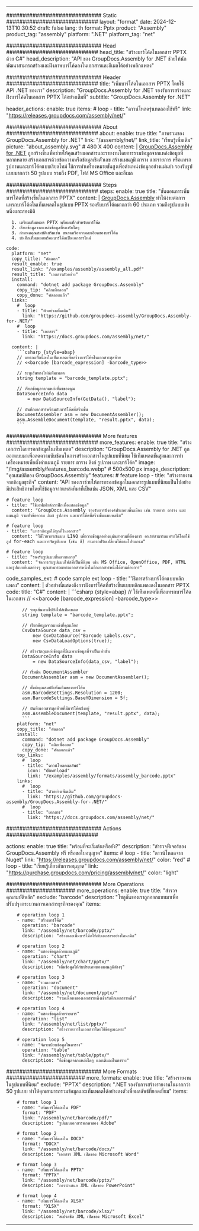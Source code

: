 



---
############################# Static ############################
layout: "format"
date:  2024-12-13T10:30:52
draft: false
lang: th
format: Pptx
product: "Assembly"
product_tag: "assembly"
platform: ".NET"
platform_tag: "net"

############################# Head ############################
head_title: "สร้างบาร์โค้ดในเอกสาร PPTX ด้วย C#"
head_description: "API ของ GroupDocs.Assembly for .NET ช่วยให้นักพัฒนาสามารถสร้างและฝังภาพบาร์โค้ดลงในเอกสารและอีเมลได้อย่างพลิกแพลง"

############################# Header ############################
title: "เพิ่มบาร์โค้ดในเอกสาร PPTX โดยใช้ API .NET ของเรา" 
description: "GroupDocs.Assembly for .NET รองรับการสร้างและฝังบาร์โค้ดในเอกสาร PPTX ได้อย่างเต็มที่"
subtitle: "GroupDocs.Assembly for .NET" 

header_actions:
  enable: true
  items:
    #  loop
    - title: "ดาวน์โหลดรุ่นทดลองใช้ฟรี"
      link: "https://releases.groupdocs.com/assembly/net/"
      
############################# About ############################
about:
    enable: true
    title: "ภาพรวมของ GroupDocs.Assembly for .NET"
    link: "/assembly/net/"
    link_title: "เรียนรู้เพิ่มเติม"
    picture: "about_assembly.svg" # 480 X 400
    content: |
       [GroupDocs.Assembly for .NET](/assembly/net/) ถูกสร้างขึ้นเพื่อช่วยให้คุณสร้างเอกสารและรายงานโดยการรวมข้อมูลจากแหล่งข้อมูลที่หลากหลาย สร้างเอกสารด้วยข้อความหรือข้อมูลเชิงตัวเลข สร้างแผนภูมิ ตาราง และรายการ หรือแทรกรูปภาพและบาร์โค้ดแบบเรียลไทม์ ใช้การทำเครื่องหมายขั้นสูงเพื่อตำแหน่งข้อมูลอย่างแม่นยำ รองรับรูปแบบมากกว่า 50 รูปแบบ รวมถึง PDF, ไฟล์ MS Office และอีเมล

############################# Steps ############################
steps:
    enable: true
    title: "ขั้นตอนการเพิ่มบาร์โค้ดที่สร้างขึ้นในเอกสาร PPTX"
    content: |
      [GroupDocs.Assembly](/assembly/net/) ทำให้ง่ายต่อการแทรกบาร์โค้ดในเท็มเพลตในรูปแบบ PPTX รองรับบาร์โค้ดมากกว่า 60 ประเภท รวมถึงรูปแบบเชิงหนึ่งและสองมิติ
      
      1. เตรียมเท็มเพลต PPTX พร้อมแท็กสำหรับบาร์โค้ด
      2. เรียกข้อมูลจากแหล่งข้อมูลที่รองรับใดๆ
      3. กำหนดคุณสมบัติเสริมเช่น ขนาดหรือความละเอียดของบาร์โค้ด
      4. บันทึกเท็มเพลตพร้อมบาร์โค้ดเป็นเอกสารใหม่
   
    code:
      platform: "net"
      copy_title: "คัดลอก"
      result_enable: true
      result_link: "/examples/assembly/assembly_all.pdf"
      result_title: "เอกสารตัวอย่าง"
      install:
        command: "dotnet add package GroupDocs.Assembly"
        copy_tip: "คลิกเพื่อลอก"
        copy_done: "คัดลอกแล้ว"
      links:
        #  loop
        - title: "ตัวอย่างเพิ่มเติม"
          link: "https://github.com/groupdocs-assembly/GroupDocs.Assembly-for-.NET/"
        #  loop
        - title: "เอกสาร"
          link: "https://docs.groupdocs.com/assembly/net/"
          
      content: |
        ```csharp {style=abap}
        // แทรกแท็กนี้ลงในเท็มเพลตเพื่อสร้างบาร์โค้ดในเอกสารสุดท้าย
        // <<barcode [barcode_expression] -barcode_type>>

        // ระบุเส้นทางไฟล์เท็มเพลต
        string template = "barcode_template.pptx";

        // เรียกข้อมูลจากแหล่งที่มาของคุณ
        DataSourceInfo data 
            = new DataSourceInfo(GetData(), "label");

        // บันทึกเอกสารพร้อมกับบาร์โค้ดที่สร้างขึ้น
        DocumentAssembler asm = new DocumentAssembler();
        asm.AssembleDocument(template, "result.pptx", data);
        ```            

############################# More features ############################
more_features:
  enable: true
  title: "สร้างเอกสารโดยกรอกข้อมูลในเท็มเพลต"
  description: "GroupDocs.Assembly for .NET ถูกออกแบบมาเพื่อลดความซับซ้อนในการสร้างเอกสารในรูปแบบที่นิยม ใช้เท็มเพลตขั้นสูงและการทำเครื่องหมายเพื่อตั้งค่าแผนภูมิ รายการ ตาราง ลิงก์ รูปภาพ และบาร์โค้ด"
  image: "/img/assembly/features_barcode.webp" # 500x500 px
  image_description: "คุณสมบัติของ GroupDocs.Assembly"
  features:
    # feature loop
    - title: "สร้างรายงานจากข้อมูลธุรกิจ"
      content: "API ของเราช่วยให้การกรอกข้อมูลในเอกสารรูปแบบที่นิยมเป็นไปอย่างมีประสิทธิภาพโดยใช้ข้อมูลจากแหล่งที่มาที่เป็นเช่น JSON, XML และ CSV"

    # feature loop
    - title: "ใช้เอฟเฟกต์กราฟิกเพื่อแสดงข้อมูล"
      content: "GroupDocs.Assembly รองรับการฝังองค์ประกอบพื้นเมือง เช่น รายการ ตาราง และแผนภูมิ รวมทั้งข้อความ ลิงก์ รูปภาพ และบาร์โค้ดที่สร้างขึ้นแบบพลริส"

    # feature loop
    - title: "แทรกข้อมูลได้ทุกที่ในเอกสาร"
      content: "ใช้ไวยากรณ์แบบ LINQ เพื่อวางข้อมูลอย่างแม่นยำตามที่ต้องการ อาเรย์สามารถแทรกได้โดยใช้ลูป for-each และการจัดรูปแบบ (เช่น สี) สามารถปรับเปลี่ยนได้ตามโปรแกรม"

    # feature loop
    - title: "รองรับรูปแบบที่หลากหลาย"
      content: "จัดการกับรูปแบบไฟล์ที่เป็นที่นิยม เช่น MS Office, OpenOffice, PDF, HTML และรูปแบบอีเมลต่างๆ คุณสามารถแทรกเอกสารหนึ่งในอีกเอกสารหนึ่งได้ตามต้องการ"
      
  code_samples_ext:
    # code sample ext loop
    - title: "วิธีการสร้างบาร์โค้ดแบบพลิกแพลง"
      content: |
        ตัวอย่างนี้แสดงถึงการฝังบาร์โค้ดที่สร้างขึ้นแบบพลิกแพลงลงในเอกสาร PPTX
      code:
        title: "C#"
        content: |
          ```csharp {style=abap}
          // ใช้เท็มเพลตนี้เพื่อแทรกบาร์โค้ดในเอกสาร
          // <<barcode [barcode_expression] -barcode_type>>

          // ระบุเส้นทางไปยังไฟล์เท็มเพลต
          string template = "barcode_template.pptx";

          // เรียกข้อมูลจากแหล่งที่คุณเลือก
          CsvDataSource data_csv =
              new CsvDataSource("Barcode Labels.csv", 
              new CsvDataLoadOptions(true));

          // สร้างวัตถุแหล่งข้อมูลที่มีเฉพาะข้อมูลที่จำเป็นเท่านั้น
          DataSourceInfo data 
              = new DataSourceInfo(data_csv, "label");

          // เริ่มต้น DocumentAssembler
          DocumentAssembler asm = new DocumentAssembler();

          // ตั้งค่าคุณสมบัติเพิ่มเติมของบาร์โค้ด
          asm.BarcodeSettings.Resolution = 1200;
          asm.BarcodeSettings.BaseYDimension = 5f;

          // บันทึกเอกสารสุดท้ายที่มีบาร์โค้ดฝังอยู่
          asm.AssembleDocument(template, "result.pptx", data);
          ```
        platform: "net"
        copy_title: "คัดลอก"
        install:
          command: "dotnet add package GroupDocs.Assembly"
          copy_tip: "คลิกเพื่อลอก"
          copy_done: "คัดลอกแล้ว"
        top_links:
          #  loop
          - title: "ดาวน์โหลดผลลัพธ์"
            icon: "download"
            link: "/examples/assembly/formats/assembly_barcode.pptx"
        links:
          #  loop
          - title: "ตัวอย่างเพิ่มเติม"
            link: "https://github.com/groupdocs-assembly/GroupDocs.Assembly-for-.NET/"
          #  loop
          - title: "เอกสาร"
            link: "https://docs.groupdocs.com/assembly/net/"
            

            


############################# Actions ############################

actions:
  enable: true
  title: "พร้อมที่จะเริ่มต้นหรือยัง?"
  description: "สำรวจฟีเจอร์ของ GroupDocs.Assembly ฟรี หรือขอใบอนุญาต"
  items:
    #  loop
    - title: "ดาวน์โหลดจาก Nuget"
      link: "https://releases.groupdocs.com/assembly/net/"
      color: "red"
        #  loop
    - title: "เรียนรู้เกี่ยวกับการอนุญาต"
      link: "https://purchase.groupdocs.com/pricing/assembly/net/"
      color: "light"


############################# More Operations #####################
more_operations:
    enable: true
    title: "สำรวจคุณสมบัติหลัก"
    exclude: "barcode"
    description: "โซลูชันของเราถูกออกแบบมาเพื่อปรับปรุงกระบวนการเอกสารธุรกิจของคุณ"
    items: 
          
        # operation loop 1
        - name: "สร้างบาร์โค้ด"
          operation: "barcode"
          link: "/assembly/net/barcode/pptx/"
          description: "สร้างและเพิ่มบาร์โค้ดให้กับเอกสารอย่างไดนามิก"

        # operation loop 2
        - name: "แสดงข้อมูลด้วยแผนภูมิ"
          operation: "chart"
          link: "/assembly/net/chart/pptx/"
          description: "เติมข้อมูลให้กับประเภทของแผนภูมิต่างๆ"

        # operation loop 3
        - name: "รวมเอกสาร"
          operation: "document"
          link: "/assembly/net/document/pptx/"
          description: "รวมเนื้อหาของเอกสารหนึ่งเข้ากับอีกเอกสารหนึ่ง"

        # operation loop 4
        - name: "แสดงข้อมูลด้วยรายการ"
          operation: "list"
          link: "/assembly/net/list/pptx/"
          description: "สร้างรายการในเอกสารโดยใช้ข้อมูลเฉพาะ"

        # operation loop 5
        - name: "จัดระเบียบข้อมูลในตาราง"
          operation: "table"
          link: "/assembly/net/table/pptx/"
          description: "ดึงข้อมูลจากแหล่งใดๆ และเติมลงในตาราง"
         
          
############################# More Formats ########################
more_formats:
    enable: true
    title: "สร้างรายงานในรูปแบบที่นิยม"
    exclude: "PPTX"
    description: ".NET รองรับการสร้างรายงานในมากกว่า 50 รูปแบบ ทำให้คุณสามารถรวมข้อมูลและเท็มเพลตได้อย่างลงตัวเพื่อผลลัพธ์ที่ยอดเยี่ยม"
    items: 
          
        # format loop 1
        - name: "เพิ่มบาร์โค้ดลงใน PDF"
          format: "PDF"
          link: "/assembly/net/barcode/pdf/"
          description: "รูปแบบเอกสารพกพาของ Adobe"
          
        # format loop 2
        - name: "เพิ่มบาร์โค้ดลงใน DOCX"
          format: "DOCX"
          link: "/assembly/net/barcode/docx/"
          description: "เอกสาร XML เปิดของ Microsoft Word"
          
        # format loop 3
        - name: "เพิ่มบาร์โค้ดลงใน PPTX"
          format: "PPTX"
          link: "/assembly/net/barcode/pptx/"
          description: "การนำเสนอ XML เปิดของ PowerPoint"
          
        # format loop 4
        - name: "เพิ่มบาร์โค้ดลงใน XLSX"
          format: "XLSX"
          link: "/assembly/net/barcode/xlsx/"
          description: "สเปรดชีต XML เปิดของ Microsoft Excel"


          

---